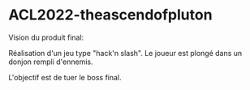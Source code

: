 # ACL2022-theascendofpluton

Vision du produit final:

Réalisation d'un jeu type "hack'n slash". Le joueur est plongé dans un donjon rempli d'ennemis.

L'objectif est de tuer le boss final.
